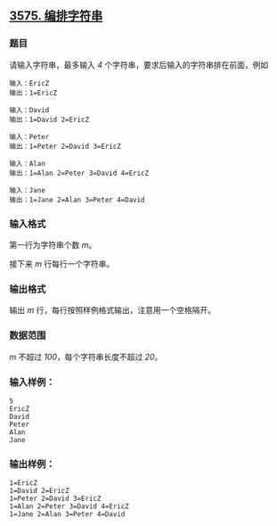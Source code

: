 ## [3575. 编排字符串](https://www.acwing.com/problem/content/3578/)

### 题目

请输入字符串，最多输入 *4* 个字符串，要求后输入的字符串排在前面，例如

```
输入：EricZ
输出：1=EricZ

输入：David
输出：1=David 2=EricZ

输入：Peter
输出：1=Peter 2=David 3=EricZ

输入：Alan
输出：1=Alan 2=Peter 3=David 4=EricZ

输入：Jane
输出：1=Jane 2=Alan 3=Peter 4=David
```

### 输入格式

第一行为字符串个数 *m*。

接下来 *m* 行每行一个字符串。

### 输出格式

输出 *m* 行，每行按照样例格式输出，注意用一个空格隔开。

### 数据范围

*m* 不超过 *100*，每个字符串长度不超过 *20*。

### 输入样例：

```
5
EricZ
David
Peter
Alan
Jane
```

### 输出样例：

```
1=EricZ
1=David 2=EricZ
1=Peter 2=David 3=EricZ
1=Alan 2=Peter 3=David 4=EricZ
1=Jane 2=Alan 3=Peter 4=David
```
